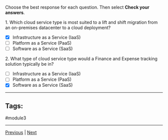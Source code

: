 Choose the best response for each question. Then select **Check your answers**.

1. Which cloud service type is most suited to a lift and shift migration from an on-premises datacenter to a cloud deployment?

- [x] Infrastructure as a Service (IaaS)
- [ ] Platform as a Service (PaaS)
- [ ] Software as a Service (SaaS)

2. What type of cloud service type would a Finance and Expense tracking solution typically be in?

- [ ] Infrastructure as a Service (IaaS)
- [ ] Platform as a Service (PaaS)
- [x] Software as a Service (SaaS)
---
## Tags:
#module3

---
[Previous](Describe-SaaS) | [Next](Summary-Describe-Cloud-Service-Types.md)
